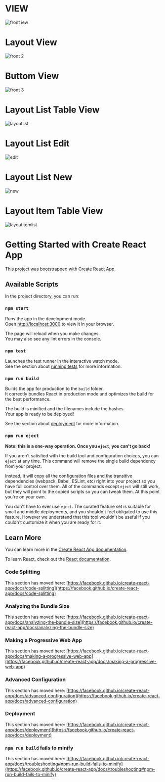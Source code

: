 # VIEW
![front iew](https://github.com/Sushant-sus/Assessment-frontend/assets/66876713/3a56ff3c-4927-4534-9357-2b600bfcdc40)

# Layout View
![front 2](https://github.com/Sushant-sus/Assessment-frontend/assets/66876713/a87d9bd4-d448-40aa-a5b3-426206c8d3be)

# Buttom View
![front 3](https://github.com/Sushant-sus/Assessment-frontend/assets/66876713/88db1a11-d5e9-46f0-a905-b27aba2cde1c)

# Layout List Table View
![layoutlist](https://github.com/Sushant-sus/Assessment-frontend/assets/66876713/082e240c-8e64-42bc-80f0-eb4d01e6784d)

# Layout List Edit
![edit](https://github.com/Sushant-sus/Assessment-frontend/assets/66876713/fa94776e-9441-4b94-b5ad-bc8d9d81ecaf)

# Layout List New
![new](https://github.com/Sushant-sus/Assessment-frontend/assets/66876713/1aaa6b7d-784c-4c9c-83f5-b3a61a1b30fb)

# Layout Item Table View
![layoutitemlist](https://github.com/Sushant-sus/Assessment-frontend/assets/66876713/a9c5bbf7-ee18-4e70-8594-d2485bb41fac)

# Getting Started with Create React App

This project was bootstrapped with [Create React App](https://github.com/facebook/create-react-app).

## Available Scripts

In the project directory, you can run:

### `npm start`

Runs the app in the development mode.\
Open [http://localhost:3000](http://localhost:3000) to view it in your browser.

The page will reload when you make changes.\
You may also see any lint errors in the console.

### `npm test`

Launches the test runner in the interactive watch mode.\
See the section about [running tests](https://facebook.github.io/create-react-app/docs/running-tests) for more information.

### `npm run build`

Builds the app for production to the `build` folder.\
It correctly bundles React in production mode and optimizes the build for the best performance.

The build is minified and the filenames include the hashes.\
Your app is ready to be deployed!

See the section about [deployment](https://facebook.github.io/create-react-app/docs/deployment) for more information.

### `npm run eject`

**Note: this is a one-way operation. Once you `eject`, you can't go back!**

If you aren't satisfied with the build tool and configuration choices, you can `eject` at any time. This command will remove the single build dependency from your project.

Instead, it will copy all the configuration files and the transitive dependencies (webpack, Babel, ESLint, etc) right into your project so you have full control over them. All of the commands except `eject` will still work, but they will point to the copied scripts so you can tweak them. At this point you're on your own.

You don't have to ever use `eject`. The curated feature set is suitable for small and middle deployments, and you shouldn't feel obligated to use this feature. However we understand that this tool wouldn't be useful if you couldn't customize it when you are ready for it.

## Learn More

You can learn more in the [Create React App documentation](https://facebook.github.io/create-react-app/docs/getting-started).

To learn React, check out the [React documentation](https://reactjs.org/).

### Code Splitting

This section has moved here: [https://facebook.github.io/create-react-app/docs/code-splitting](https://facebook.github.io/create-react-app/docs/code-splitting)

### Analyzing the Bundle Size

This section has moved here: [https://facebook.github.io/create-react-app/docs/analyzing-the-bundle-size](https://facebook.github.io/create-react-app/docs/analyzing-the-bundle-size)

### Making a Progressive Web App

This section has moved here: [https://facebook.github.io/create-react-app/docs/making-a-progressive-web-app](https://facebook.github.io/create-react-app/docs/making-a-progressive-web-app)

### Advanced Configuration

This section has moved here: [https://facebook.github.io/create-react-app/docs/advanced-configuration](https://facebook.github.io/create-react-app/docs/advanced-configuration)

### Deployment

This section has moved here: [https://facebook.github.io/create-react-app/docs/deployment](https://facebook.github.io/create-react-app/docs/deployment)

### `npm run build` fails to minify

This section has moved here: [https://facebook.github.io/create-react-app/docs/troubleshooting#npm-run-build-fails-to-minify](https://facebook.github.io/create-react-app/docs/troubleshooting#npm-run-build-fails-to-minify)
